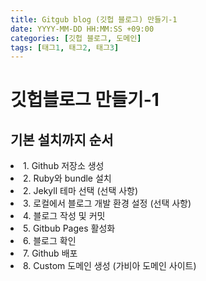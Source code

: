 ```yaml
---
title: Gitgub blog (깃헙 블로그) 만들기-1
date: YYYY-MM-DD HH:MM:SS +09:00
categories: [깃헙 블로그, 도메인]
tags: [태그1, 태그2, 태그3]
---
```


<h1>깃헙블로그 만들기-1</h1>
<h2>기본 설치까지 순서</h2>

  <li>1. Github 저장소 생성</li>
  <li>2. Ruby와 bundle 설치</li>

  <li>2. Jekyll 테마 선택 (선택 사항)</li>
  <li>3. 로컬에서 블로그 개발 환경 설정 (선택 사항)</li>
  <li>4. 블로그 작성 및 커밋</li>
  <li>5. Gitbub Pages 활성화</li>
  <li>6. 블로그 확인</li>
  <li>7. Github 배포</li>
  <li>8. Custom 도메인 생성 (가비아 도메인 사이트)  </li>

<!-- # Welcome

**Hello world**, this is my first Jekyll blog post.

I hope you like it! -->

<!-- <ul>
  {% for post in site.posts %}
    <li>
      <a href="{{ post.url }}">{{ post.title }}</a>
    </li>
  {% endfor %}
</ul> -->

<!-- <button>asd </button> -->
